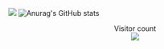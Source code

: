 <!-- ![](https://media0.giphy.com/media/3otPorWLQJq5GmHRtu/giphy.gif)
 -->

<a href=#><img src="contributions.svg"></a>
![Anurag's GitHub stats](https://github-readme-stats.vercel.app/api?username=emannocum&count_private=true)
<p align="center"> 
  Visitor count<br>
  <img src="https://profile-counter.glitch.me/HiImMadoxx69/count.svg" style ="width: 'auto'"/>
</p>
